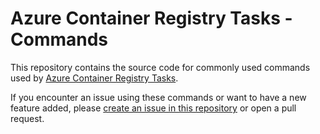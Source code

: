 # Azure Container Registry Tasks - Commands

This repository contains the source code for commonly used commands used by [Azure Container Registry Tasks](https://docs.microsoft.com/en-us/azure/container-registry/container-registry-tasks-overview).

If you encounter an issue using these commands or want to have a new feature added, please [create an issue in this repository](https://github.com/AzureCR/acr-task-commands/issues) or open a pull request.